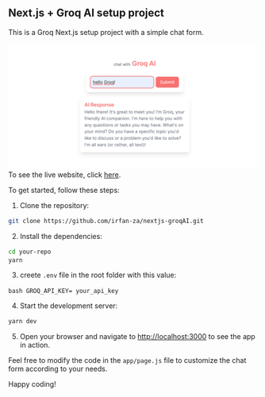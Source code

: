 ## Next.js + Groq AI setup project

This is a Groq Next.js setup project with a simple chat form.

![Demo Image](https://github.com/irfan-za/nextjs-groqAI/blob/main/public/demo.png)
To see the live website, click [here](https://nextjs-groqAI.vercel.app).

To get started, follow these steps:

1. Clone the repository:

```bash
git clone https://github.com/irfan-za/nextjs-groqAI.git
```

2. Install the dependencies:

```bash
cd your-repo
yarn
```

3. creete `.env` file in the root folder with this value:

`bash
GROQ_API_KEY= your_api_key
`

4. Start the development server:

```bash
yarn dev
```

5. Open your browser and navigate to [http://localhost:3000](http://localhost:3000) to see the app in action.

Feel free to modify the code in the `app/page.js` file to customize the chat form according to your needs.

Happy coding!

